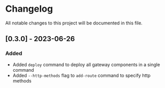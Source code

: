 # Changelog

All notable changes to this project will be documented in this file.

<!-- The format is based on [Keep a Changelog](https://keepachangelog.com/en/1.0.0/),
and this project adheres to [Semantic Versioning](https://semver.org/spec/v2.0.0.html). -->

## [0.3.0] - 2023-06-26

### Added

- Added `deploy` command to deploy all gateway components in a single command
- Added `--http-methods` flag to `add-route` command to specify http methods
